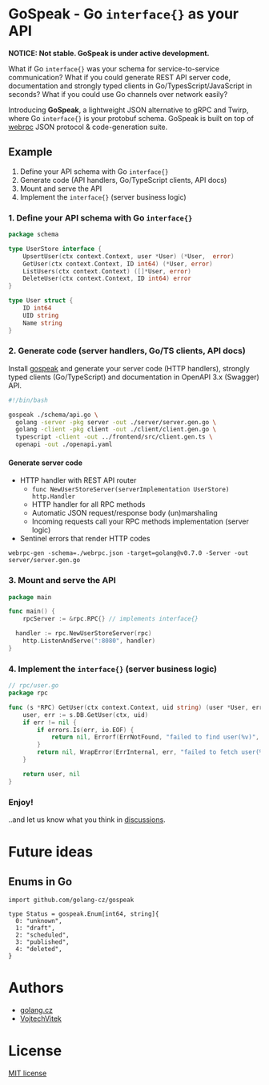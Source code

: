 # GoSpeak - Go `interface{}` as your API

**NOTICE: Not stable. GoSpeak is under active development.**

What if Go `interface{}` was your schema for service-to-service communication? What if you could generate REST API server code, documentation and strongly typed clients in Go/TypesScript/JavaScript in seconds? What if you could use Go channels over network easily?

Introducing **GoSpeak**, a lightweight JSON alternative to gRPC and Twirp, where Go `interface{}` is your protobuf schema. GoSpeak is built on top of [webrpc](https://github.com/webrpc/webrpc) JSON protocol & code-generation suite.

## Example

1. Define your API schema with Go `interface{}`
2. Generate code (API handlers, Go/TypeScript clients, API docs)
3. Mount and serve the API
4. Implement the `interface{}` (server business logic)

### 1. Define your API schema with Go `interface{}`

```go
package schema

type UserStore interface {
	UpsertUser(ctx context.Context, user *User) (*User,  error)
	GetUser(ctx context.Context, ID int64) (*User, error)
	ListUsers(ctx context.Context) ([]*User, error)
	DeleteUser(ctx context.Context, ID int64) error
}

type User struct {
    ID int64
    UID string
    Name string
}
```

### 2. Generate code (server handlers, Go/TS clients, API docs)

Install [gospeak](./releases) and generate your server code (HTTP handlers), strongly typed clients (Go/TypeScript) and documentation in OpenAPI 3.x (Swagger) API.

```bash
#!/bin/bash

gospeak ./schema/api.go \
  golang -server -pkg server -out ./server/server.gen.go \
  golang -client -pkg client -out ./client/client.gen.go \
  typescript -client -out ../frontend/src/client.gen.ts \
  openapi -out ./openapi.yaml
```

#### Generate server code

- HTTP handler with REST API router
  - `func NewUserStoreServer(serverImplementation UserStore) http.Handler`
  - HTTP handler for all RPC methods
  - Automatic JSON request/response body (un)marshaling
  - Incoming requests call your RPC methods implementation (server logic)
- Sentinel errors that render HTTP codes

```
webrpc-gen -schema=./webrpc.json -target=golang@v0.7.0 -Server -out server/server.gen.go
```

### 3. Mount and serve the API

```go
package main

func main() {
	rpcServer := &rpc.RPC{} // implements interface{}

  handler := rpc.NewUserStoreServer(rpc)
	http.ListenAndServe(":8080", handler)
}
```

### 4. Implement the `interface{}` (server business logic)

```go
// rpc/user.go
package rpc

func (s *RPC) GetUser(ctx context.Context, uid string) (user *User, err error) {
    user, err := s.DB.GetUser(ctx, uid)
    if err != nil {
        if errors.Is(err, io.EOF) {
            return nil, Errorf(ErrNotFound, "failed to find user(%v)", uid)
        }
        return nil, WrapError(ErrInternal, err, "failed to fetch user(%v)", uid)
    }

    return user, nil
}
```

### Enjoy!

..and let us know what you think in [discussions](https://github.com/golang-cz/gospeak/discussions).

# Future ideas

## Enums in Go
```
import github.com/golang-cz/gospeak

type Status = gospeak.Enum[int64, string]{
  0: "unknown",
  1: "draft",
  2: "scheduled",
  3: "published",
  4: "deleted",
}
```

# Authors
- [golang.cz](https://golang.cz)
- [VojtechVitek](https://github.com/VojtechVitek)

# License

[MIT license](./LICENSE)

